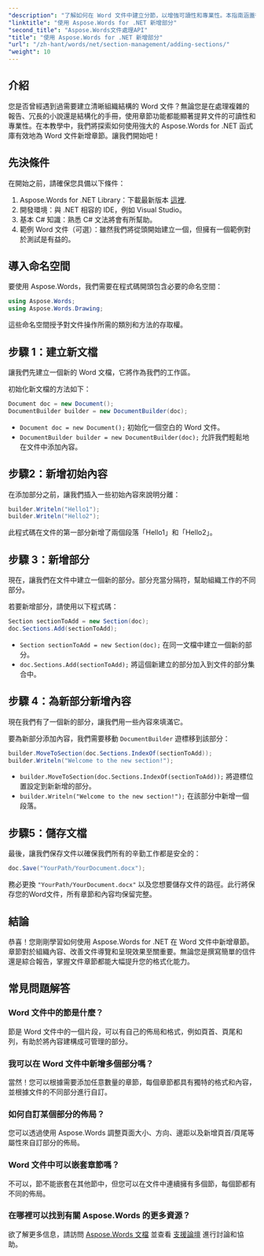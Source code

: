 ```yaml
---
"description": "了解如何在 Word 文件中建立分節，以增強可讀性和專業性。本指南涵蓋從初始化文件到保存工作的所有內容。"
"linktitle": "使用 Aspose.Words for .NET 新增部分"
"second_title": "Aspose.Words文件處理API"
"title": "使用 Aspose.Words for .NET 新增部分"
"url": "/zh-hant/words/net/section-management/adding-sections/"
"weight": 10
---
```


## 介紹

您是否曾經遇到過需要建立清晰組織結構的 Word 文件？無論您是在處理複雜的報告、冗長的小說還是結構化的手冊，使用章節功能都能顯著提昇文件的可讀性和專業性。在本教學中，我們將探索如何使用強大的 Aspose.Words for .NET 函式庫有效地為 Word 文件新增章節。讓我們開始吧！

## 先決條件

在開始之前，請確保您具備以下條件：

1. Aspose.Words for .NET Library：下載最新版本 [這裡](https://releases。aspose.com/words/net/).
2. 開發環境：與 .NET 相容的 IDE，例如 Visual Studio。
3. 基本 C# 知識：熟悉 C# 文法將會有所幫助。
4. 範例 Word 文件（可選）：雖然我們將從頭開始建立一個，但擁有一個範例對於測試是有益的。

## 導入命名空間

要使用 Aspose.Words，我們需要在程式碼開頭包含必要的命名空間：

```csharp
using Aspose.Words;
using Aspose.Words.Drawing;
```

這些命名空間授予對文件操作所需的類別和方法的存取權。

## 步驟 1：建立新文檔

讓我們先建立一個新的 Word 文檔，它將作為我們的工作區。

初始化新文檔的方法如下：

```csharp
Document doc = new Document();
DocumentBuilder builder = new DocumentBuilder(doc);
```

- `Document doc = new Document();` 初始化一個空白的 Word 文件。
- `DocumentBuilder builder = new DocumentBuilder(doc);` 允許我們輕鬆地在文件中添加內容。

## 步驟2：新增初始內容

在添加部分之前，讓我們插入一些初始內容來說明分離：

```csharp
builder.Writeln("Hello1");
builder.Writeln("Hello2");
```

此程式碼在文件的第一部分新增了兩個段落「Hello1」和「Hello2」。

## 步驟 3：新增部分

現在，讓我們在文件中建立一個新的部分。部分充當分隔符，幫助組織工作的不同部分。

若要新增部分，請使用以下程式碼：

```csharp
Section sectionToAdd = new Section(doc);
doc.Sections.Add(sectionToAdd);
```

- `Section sectionToAdd = new Section(doc);` 在同一文檔中建立一個新的部分。
- `doc.Sections.Add(sectionToAdd);` 將這個新建立的部分加入到文件的部分集合中。

## 步驟 4：為新部分新增內容

現在我們有了一個新的部分，讓我們用一些內容來填滿它。 

要為新部分添加內容，我們需要移動 `DocumentBuilder` 遊標移到該部分：

```csharp
builder.MoveToSection(doc.Sections.IndexOf(sectionToAdd));
builder.Writeln("Welcome to the new section!");
```

- `builder.MoveToSection(doc.Sections.IndexOf(sectionToAdd));` 將遊標位置設定到新新增的部分。
- `builder.Writeln("Welcome to the new section!");` 在該部分中新增一個段落。

## 步驟5：儲存文檔

最後，讓我們保存文件以確保我們所有的辛勤工作都是安全的：

```csharp
doc.Save("YourPath/YourDocument.docx");
```

務必更換 `"YourPath/YourDocument.docx"` 以及您想要儲存文件的路徑。此行將保存您的Word文件，所有章節和內容均保留完整。

## 結論

恭喜！您剛剛學習如何使用 Aspose.Words for .NET 在 Word 文件中新增章節。章節對於組織內容、改善文件導覽和呈現效果至關重要。無論您是撰寫簡單的信件還是綜合報告，掌握文件章節都能大幅提升您的格式化能力。 

## 常見問題解答

### Word 文件中的節是什麼？

節是 Word 文件中的一個片段，可以有自己的佈局和格式，例如頁首、頁尾和列，有助於將內容建構成可管理的部分。

### 我可以在 Word 文件中新增多個部分嗎？

當然！您可以根據需要添加任意數量的章節，每個章節都具有獨特的格式和內容，並根據文件的不同部分進行自訂。

### 如何自訂某個部分的佈局？

您可以透過使用 Aspose.Words 調整頁面大小、方向、邊距以及新增頁首/頁尾等屬性來自訂部分的佈局。

### Word 文件中可以嵌套章節嗎？

不可以，節不能嵌套在其他節中，但您可以在文件中連續擁有多個節，每個節都有不同的佈局。

### 在哪裡可以找到有關 Aspose.Words 的更多資源？

欲了解更多信息，請訪問 [Aspose.Words 文檔](https://reference.aspose.com/words/net/) 並查看 [支援論壇](https://forum.aspose.com/c/words/8) 進行討論和協助。